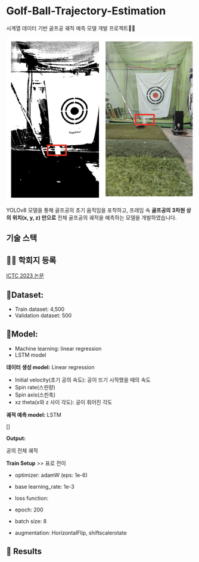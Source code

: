 # Golf-Ball-Trajectory-Estimation
시계열 데이터 기반 골프공 궤적 예측 모델 개발 프로젝트🏌️‍♂️

![Untitled](./img/first_shot.png)

YOLOv8 모델을 통해 골프공의 초기 움직임을 포착하고, 
프레임 속 **골프공의 3차원 상의 위치(x, y, z) 만으로** 전체 골프공의 궤적을 예측하는 모델을 개발하였습니다. 

## 기술 스택


## 🧑‍💻 학회지 등록

[ICTC 2023 논문](https://2023.ictc.org/program_proceeding)

## 📂Dataset: 

- Train dataset: 4,500
- Validation dataset: 500



## 🚀Model: 
- Machine learning: linear regression
- LSTM model 

**데이터 생성 model:** Linear regression 

- Initial velocity(초기 공의 속도): 공이 뜨기 시작했을 때의 속도
- Spin rate(스핀량)
- Spin axis(스핀축)
- xz theta(x와 z 사이 각도): 공이 휘어진 각도

**궤적 예측 model:** LSTM 

[]

**Output:**

공의 전체 궤적

**Train Setup** >> 표로 전이 
- optimizer: adamW (eps: 1e-6)

- base learning_rate: 1e-3

- loss function: 

- epoch: 200

- batch size: 8

- augmentation: HorizontalFlip, shiftscalerotate


## 💯 Results

